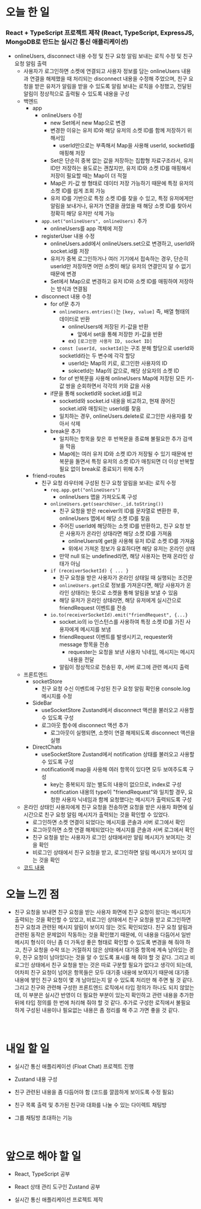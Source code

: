 # 오늘 한 일

### React + TypeScript 프로젝트 제작 (React, TypeScript, ExpressJS, MongoDB로 만드는 실시간 통신 애플리케이션)

- onlineUsers, disconnect 내용 수정 및 친구 요청 알림 보내는 로직 수정 및 친구 요청 알림 출력
  - 사용자가 로그인하면 소켓에 연결되고 사용자 정보를 담는 onlineUsers 내용과 연결을 해제했을 때 처리되는 disconnect 내용을 수정해 주었으며, 친구 요청을 받은 유저가 알림을 받을 수 있도록 알림 보내는 로직을 수정했고, 전달된 알림이 정상적으로 출력될 수 있도록 내용을 구성
  - 백엔드
    - app
      - onlineUsers 수정
        - new Set에서 new Map으로 변경
        - 변경한 이유는 유저 ID와 해당 유저의 소켓 ID를 함께 저장하기 위해서임
          - userId만으로는 부족해서 Map을 사용해 userId, socketId를 매핑해 저장
        - Set은 단순히 중복 없는 값을 저장하는 집합형 자료구조라서, 유저 ID만 저장하는 용도로는 괜찮지만, 유저 ID와 소켓 ID를 매핑해서 저장이 필요할 때는 Map이 더 적절
        - Map은 키-값 쌍 형태로 데이터 저장 가능하기 때문에 특정 유저의 소켓 ID를 쉽게 조회 가능
        - 유저 ID를 기반으로 특정 소켓 ID를 찾을 수 있고, 특정 유저에게만 알림을 보내거나, 유저가 연결을 끊었을 때 해당 소켓 ID를 찾아서 정확히 해당 유저만 삭제 가능
      - `app.set("onlineUsers", onlineUsers)` 추가
        - onlineUsers를 app 객체에 저장
      - registerUser 내용 수정
        - onlineUsers.add에서 onlineUsers.set으로 변경하고, userId와 socket.id를 저장
        - 유저가 중복 로그인하거나 여러 기기에서 접속하는 경우, 단순히 userId만 저장하면 어떤 소켓이 해당 유저의 연결인지 알 수 없기 때문에 변경
        - Set에서 Map으로 변경하고 유저 ID와 소켓 ID를 매핑하여 저장하는 방식과 연결됨
      - disconnect 내용 수정
        - for of문 추가
          - `onlineUsers.entries()`는 `[key, value]` 즉, 배열 형태의 데이터로 반환
            - onlineUsers에 저장된 키-값을 반환
              - 앞에서 set을 통해 저장한 키-값을 반환
            - ex) `[로그인한 사용자 ID, socket ID]`
          - `const [userId, socketId]`는 구조 분해 할당으로 userId와 socketId라는 두 변수에 각각 할당
            - userId는 Map의 키로, 로그인한 사용자의 ID
            - sokcetId는 Map의 값으로, 해당 상요자의 소켓 ID
          - for of 반복문을 사용해 onlineUsers Map에 저장된 모든 키-값 쌍을 순회하면서 각각의 키와 값을 사용
        - if문을 통해 socketId와 socket.id를 비교
          - socketId와 socket.id 내용을 비교하고, 현재 끊어진 socket.id와 매칭되는 userId를 찾음
          - 일치하는 경우, onlineUsers.delete로 로그인한 사용자를 찾아서 삭제
        - break문 추가
          - 일치하는 항목을 찾은 후 반복문을 종료해 불필요한 추가 검색을 막음
          - Map에는 여러 유저 ID와 소켓 ID가 저장될 수 있기 때문에 반복문을 돌면서 특정 유저의 소켓 ID가 매칭되면 더 이상 반복할 필요 없이 break로 종료되기 위해 추가
    - friend-routes
      - 친구 요청 라우터에 구성된 친구 요청 알림을 보내는 로직 수정
        - `req.app.get("onlineUsers")`
          - onlineUsers 맵을 가져오도록 구성
        - `onlineUsers.get(searchUser._id.toString())`
          - 친구 요청을 받은 receiver의 ID를 문자열로 변환한 후, onlineUsers 맵에서 해당 소켓 ID를 찾음
          - 주어진 userId에 해당하는 소켓 ID를 반환하고, 친구 요청 받은 사용자가 온라인 상태라면 해당 소켓 ID를 가져옴
            - onlineUsers에 get을 사용해 유저 ID로 소켓 ID를 가져옴
            - 위에서 가져온 정보가 유효하다면 해당 유저는 온라인 상태
          - 만약 null 또는 undefined라면, 해당 사용자는 현재 온라인 상태가 아님
        - `if (receiverSocketId) { ... }`
          - 친구 요청을 받은 사용자가 온라인 상태일 때 실행되는 조건문
          - `onlineUsers.get`으로 정보를 가져온다면, 해당 사용자가 온라인 상태라는 뜻으로 소켓을 통해 알림을 보낼 수 있음
          - 해당 유저가 온라인 상태라면, 해당 유저에게 실시간으로 friendRequest 이벤트를 전송
        - `io.to(receiverSocketId).emit("friendRequest", {...}`
          - socket.io의 io 인스턴스를 사용하여 특정 소켓 ID를 가진 사용자에게 메시지를 보냄
          - friendRequest 이벤트를 발생시키고, requester와 message 항목을 전송
            - requester는 요청을 보낸 사용자 닉네임, 메시지는 메시지 내용을 전달
          - 알림이 정상적으로 전송된 후, 서버 로그에 관련 메시지 출력
  - 프론트엔드
    - socketStore
      - 친구 요청 수신 이벤트에 구성된 친구 요청 알림 확인용 console.log 메시지를 수정
    - SideBar
      - useSocketStore Zustand에서 disconnect 액션을 불러오고 사용할 수 있도록 구성
      - 로그아웃 함수에 disconnect 액션 추가
        - 로그아웃이 실행되면, 소켓이 연결 해제되도록 disconnect 액션을 실행
    - DirectChats
      - useSocketStore Zustand에서 notification 상태를 불러오고 사용할 수 있도록 구성
      - notification에 map을 사용해 여러 항목이 있다면 모두 보여주도록 구성
        - key는 중복되지 않는 별도의 내용이 없으므로, index로 구성
        - notification 내용의 type이 "friendRequest"와 일치할 경우, 요청한 사용자 닉네임과 함께 요청했다는 메시지가 출력되도록 구성
  - 온라인 상태인 사용자에게 친구 요청을 전송하면 요청을 받은 사용자 화면에 실시간으로 친구 요청 알림 메시지가 출력되는 것을 확인할 수 있었다.
    - 로그인하면 소켓 연결이 되었다는 메시지를 콘솔과 서버 로그에서 확인
    - 로그아웃하면 소켓 연결 해제되었다는 메시지를 콘솔과 서버 로그에서 확인
    - 친구 요청을 받는 사용자가 로그인 상태에서만 알림 메시지가 보여지는 것을 확인
    - 비로그인 상태에서 친구 요청을 받고, 로그인하면 알림 메시지가 보이지 않는 것을 확인
  - [코드 내용](https://github.com/jeongsangtae/float-chat/commit/2ee555ecd99975093bb0909972d2041c230c9e6f)

# 오늘 느낀 점

- 친구 요청을 보내면 친구 요청을 받는 사용자 화면에 친구 요청이 왔다는 메시지가 출력되는 것을 확인할 수 있었고, 비로그인 상태에서 친구 요청을 받고 로그인하면 친구 요청과 관련된 메시지 알림이 보이지 않는 것도 확인되었다. 친구 요청 알림과 관련된 동작은 문제없이 작동하는 것을 확인했기 때문에, 이 내용을 다듬어서 일반 메시지 형식이 아닌 좀 더 가독성 좋은 형태로 확인할 수 있도록 변경을 해 줘야 하고, 친구 요청을 수락 또는 거절하지 않은 상태에서 대기중 항목에 계속 남아있는 경우, 친구 요청이 남아있다는 것을 알 수 있도록 표시를 해 줘야 할 것 같다. 그리고 비로그인 상태에서 친구 요청을 받는 것은 따로 구분할 필요가 없다고 생각이 되는데, 어차피 친구 요청이 넘어온 항목들은 모두 대기중 내용에 보여지기 때문에 대기중 내용에 쌓인 친구 요청이 몇 개 남아있는지 알 수 있도록 처리만 해 주면 될 것 같다. 그리고 친구와 관련해 구성한 프론트엔드 로직에서 타입 정의가 하나도 되지 않았는데, 이 부분은 실시간 반영이 더 필요한 부분이 있는지 확인하고 관련 내용을 추가한 뒤에 타입 정의를 한 번에 처리해 줘야 할 것 같다. 추가로 구성한 로직에서 불필요하게 구성된 내용이나 필요없는 내용은 좀 정리를 해 주고 가면 좋을 것 같다.

<br />

# 내일 할 일

- 실시간 통신 애플리케이션 (Float Chat) 프로젝트 진행

- Zustand 내용 구성

- 친구 관련된 내용을 좀 다듬어야 함 (코드를 깔끔하게 보이도록 수정 필요)

- 친구 목록 출력 및 추가된 친구와 대화를 나눌 수 있는 다이렉트 채팅방

- 그룹 채팅방 초대하는 기능

<br />

# 앞으로 해야 할 일

- React, TypeScript 공부

- React 상태 관리 도구인 Zustand 공부

- 실시간 통신 애플리케이션 프로젝트 제작
